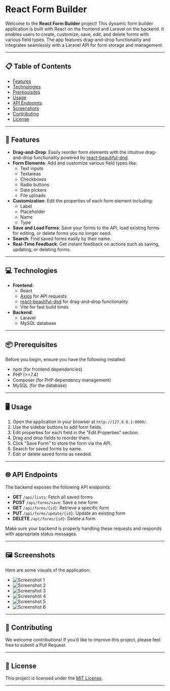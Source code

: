 # React Form Builder

Welcome to the **React Form Builder** project! This dynamic form builder application is built with React on the frontend and Laravel on the backend. It enables users to create, customize, save, edit, and delete forms with various field types. The app features drag-and-drop functionality and integrates seamlessly with a Laravel API for form storage and management.

---

## 📋 Table of Contents
- [Features](#features)
- [Technologies](#technologies)
- [Prerequisites](#prerequisites)
- [Usage](#usage)
- [API Endpoints](#api-endpoints)
- [Screenshots](#screenshots)
- [Contributing](#contributing)
- [License](#license)

---

## 🚀 Features
- **Drag-and-Drop**: Easily reorder form elements with the intuitive drag-and-drop functionality powered by [react-beautiful-dnd](https://github.com/atlassian/react-beautiful-dnd).
- **Form Elements**: Add and customize various field types like:
  - Text inputs
  - Textareas
  - Checkboxes
  - Radio buttons
  - Date pickers
  - File uploads
- **Customization**: Edit the properties of each form element including:
  - Label
  - Placeholder
  - Name
  - Type
- **Save and Load Forms**: Save your forms to the API, load existing forms for editing, or delete forms you no longer need.
- **Search**: Find saved forms easily by their name.
- **Real-Time Feedback**: Get instant feedback on actions such as saving, updating, or deleting forms.

---

## 💻 Technologies
- **Frontend**:
  - React
  - [Axios](https://axios-http.com/) for API requests
  - [react-beautiful-dnd](https://github.com/atlassian/react-beautiful-dnd) for drag-and-drop functionality
  - Vite for fast build times
- **Backend**:
  - Laravel
  - MySQL database

---

## 📦 Prerequisites
Before you begin, ensure you have the following installed:

- npm (for frontend dependencies)
- PHP (>=7.4)
- Composer (for PHP dependency management)
- MySQL (for the database)

---

## 🖥️ Usage

1. Open the application in your browser at `http://127.0.0.1:8000/`.
2. Use the sidebar buttons to add form fields.
3. Edit properties for each field in the "Edit Properties" section.
4. Drag and drop fields to reorder them.
5. Click "Save Form" to store the form via the API.
6. Search for saved forms by name.
7. Edit or delete saved forms as needed.

---

## 🌐 API Endpoints

The backend exposes the following API endpoints:

- **GET** `/api/lists`: Fetch all saved forms
- **POST** `/api/forms/save`: Save a new form
- **GET** `/api/forms/{id}`: Retrieve a specific form
- **PUT** `/api/forms/update/{id}`: Update an existing form
- **DELETE** `/api/forms/{id}`: Delete a form

Make sure your backend is properly handling these requests and responds with appropriate status messages.

---

## 🖼️ Screenshots

Here are some visuals of the application:

- ![Screenshot 1](public/image/screenshots/1.png)
- ![Screenshot 2](public/image/screenshots/2.png)
- ![Screenshot 3](public/image/screenshots/3.png)
- ![Screenshot 4](public/image/screenshots/4.png)
- ![Screenshot 5](public/image/screenshots/5.png)
- ![Screenshot 6](public/image/screenshots/6.png)

---

## 🤝 Contributing

We welcome contributions! If you’d like to improve this project, please feel free to submit a Pull Request.

---

## 📜 License

This project is licensed under the [MIT License](LICENSE).

---
